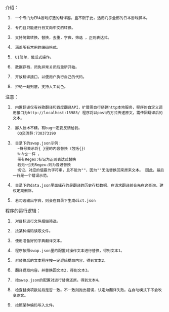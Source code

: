 介绍：
1.      一个专门为ERA游戏打造的翻译器，且不限于此，适用几乎全部的日本游戏脚本。
2.      专门且只能进行日文向中文的转换。
3.      支持简繁转换，替换，去重，字典，筛选 ，正则表达式。
4.      涵盖所有常用的编码格式。
5.      UI简单，傻瓜式操作。
6.      数据存档，闭免异常关闭后重新开始。
7.      开放翻译接口，以便用户执行自己的代码。
8.      拒绝一翻到底，支持人工润色。


注意：
1.      内置翻译仅有谷歌翻译和百度翻译API，扩展需自行搭建http本地服务，程序的自定义调用接口为http://localhost:15983/ 程序将以post的方式传递原文，需传回翻译后的文本。
2.      鄙人技术不精，有bug一定要反馈给我。
         QQ交流群:730373190
3.      目录下的swap.json示例：
         ~符号表示将{ }里的内容替换（包括{}）
         %~%也一样 ，
         带有Regex:标记为正则表达式替换
         若无~也无Regex:则为普通替换
         切记，对应的值要为字符串，且不能为""，因为""无法替换回来原来文本。 因此，最后一行是一个错误示范。
4.      目录下的data.json里面储存的是翻译的历史存档数据，在请求翻译前会先在这查询，建议定期删除。
5.      若勾选输出字典，则会在目录下生成dict.json

程序的运行逻辑：
1.      对目标进行文件后缀筛选。
2.      按某种编码读取文件。
3.      使用准备好的字典翻译文本。
4.      程序按照swap.json里的配置对操作文本进行替换，得到文本1。
5.      对替换后的文本程序按一定逻辑提取内容，得到文本2。
6.      翻译提取内容。并替换回文本2，得到文本3。
7.      按swap.json的配置对进行替换还原。得到文本4。
8.      检查替换项数前后是否一致。不一致则抛出错误，认定为翻译失败。在自动模式下不会改变原文。
9.      按照某种编码写入文件。
